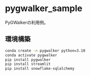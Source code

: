 # pygwalker_sample

PyGWalkerの利用例。

## 環境構築

```sh
conda create -n pygwalker python=3.10
conda activate pygwalker
pip install pygwalker
pip install streamlit
pip install snowflake-sqlalchemy
```
